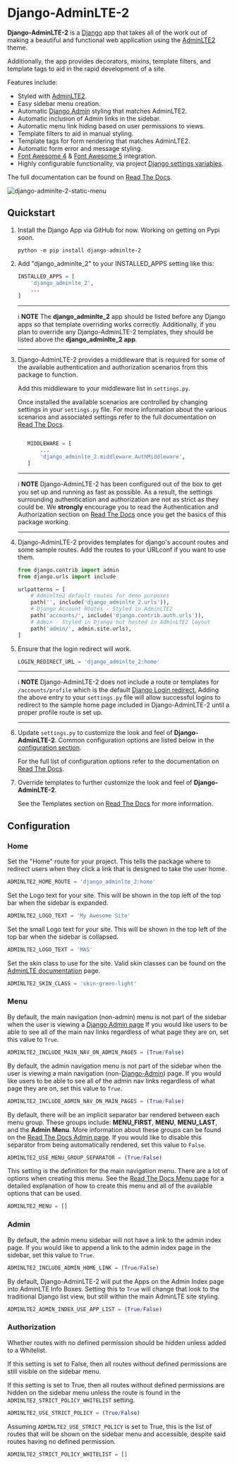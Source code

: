 # Django-AdminLTE-2

**Django-AdminLTE-2** is a [Django](https://www.djangoproject.com/) app
that takes all of the work out of making a beautiful and functional web
application using the
[AdminLTE2](https://adminlte.io/themes/AdminLTE/index2.html)
theme.

Additionally, the app provides decorators, mixins, template filters, and
template tags to aid in the rapid development of a site.

Features include:

* Styled with [AdminLTE2](https://adminlte.io/themes/AdminLTE/index2.html).
* Easy sidebar menu creation.
* Automatic
  [Django Admin](https://docs.djangoproject.com/en/dev/ref/contrib/admin/)
  styling that matches AdminLTE2.
* Automatic inclusion of Admin links in the sidebar.
* Automatic menu link hiding based on user permissions to views.
* Template filters to aid in manual styling.
* Template tags for form rendering that matches AdminLTE2.
* Automatic form error and message styling.
* [Font Awesome 4](https://fontawesome.com/v4/icons/)
  & [Font Awesome 5](https://fontawesome.com/v5/search) integration.
* Highly configurable functionality, via project
  [Django settings variables](https://docs.djangoproject.com/en/dev/topics/settings/).

The full documentation can be found on [Read The Docs](https://django-adminlte-2.readthedocs.io/en/latest/).

![django-adminlte-2-static-menu](https://user-images.githubusercontent.com/4390026/174349983-70984453-1aa5-4976-8749-fadd9028a94c.png)

## Quickstart

1.  Install the Django App via GitHub for now. Working on getting on Pypi soon.
    ```shell
    python -m pip install django-adminlte-2
    ```

2.  Add "django_adminlte_2" to your INSTALLED_APPS setting like this:
    ```python
    INSTALLED_APPS = [
        'django_adminlte_2',
        ...
    ]
    ```

    ---
    :information_source: **NOTE**
    The **django_adminlte_2** app should be listed before any Django apps so
    that template overriding works correctly. Additionally, if you plan to
    override any Django-AdminLTE-2 templates, they should be listed above
    the **django_adminlte_2 app**.

    ---

3.  Django-AdminLTE-2 provides a middleware that is required for some of the
    available authentication and authorization scenarios from this package to
    function.

    Add this middleware to your middleware list in ``settings.py``.

    Once installed the available scenarios are controlled by changing settings
    in your ``settings.py`` file.
    For more information about the various scenarios and associated settings
    refer to the full documentation on
    [Read The Docs](https://django-adminlte-2.readthedocs.io/en/latest/authorization/policies.html).

    ```python

       MIDDLEWARE = [
           ...
           'django_adminlte_2.middleware.AuthMiddleware',
       ]
    ```

    ---
    :information_source: **NOTE**
    Django-AdminLTE-2 has been configured out of the box to get you set up
    and running as fast as possible. As a result, the settings surrounding
    authentication and authorization are not as strict as they could be.
    We **strongly** encourage you to read the Authentication and Authorization
    section on
    [Read The Docs](https://django-adminlte-2.readthedocs.io/en/latest/authorization/policies.html)
    once you get the basics of this package working.

    ---

4.  Django-AdminLTE-2 provides templates for django's account routes and some
    sample routes. Add the routes to your URLconf if you want to use them.
    ```python
    from django.contrib import admin
    from django.urls import include

    urlpatterns = [
        # Adminlte2 default routes for demo purposes
        path('', include('django_adminlte_2.urls')),
        # Django Account Routes - Styled in AdminLTE2
        path('accounts/', include('django.contrib.auth.urls')),
        # Admin - Styled in Django but hosted in AdminLTE2 layout
        path('admin/', admin.site.urls),
    ]
    ```

5.  Ensure that the login redirect will work.
    ```python
    LOGIN_REDIRECT_URL = 'django_adminlte_2:home'
    ```
    ---
    :information_source: **NOTE**
    Django-AdminLTE-2 does not include a route or templates for
    `/accounts/profile` which is the default
    [Django Login redirect.](https://docs.djangoproject.com/en/dev/ref/settings/#login-redirect-url)
    Adding the above entry to your `settings.py` file
    will allow successful logins to redirect to the sample home page
    included in Django-AdminLTE-2 until a proper profile route is set up.

    ---

6.  Update ``settings.py`` to customize the look and feel of
    **Django-AdminLTE-2**. Common configuration options are listed below in the
    [configuration section](#configuration).

    For the full list of configuration options refer to the documentation on
    [Read The Docs](https://django-adminlte-2.readthedocs.io/en/latest/configuration/home.html).

7. Override templates to further customize the look and feel of
   **Django-AdminLTE-2**.

   See the Templates section on
   [Read The Docs](https://django-adminlte-2.readthedocs.io/en/latest/templates/templates.html)
   for more information.

## Configuration

### Home

Set the "Home" route for your project. This tells the package where to redirect
users when they click a link that is designed to take the user home.
```python
ADMINLTE2_HOME_ROUTE = 'django_adminlte_2:home'
```

Set the Logo text for your site. This will be shown in the top left of the top
bar when the sidebar is expanded.
```python
ADMINLTE2_LOGO_TEXT = 'My Awesome Site'
```

Set the small Logo text for your site. This will be shown in the top left of the
top bar when the sidebar is collapsed.
```python
ADMINLTE2_LOGO_TEXT = 'MAS'
```

Set the skin class to use for the site. Valid skin classes can be found on the
[AdminLTE documentation](https://adminlte.io/themes/AdminLTE/documentation/)
page.
```python
ADMINLTE2_SKIN_CLASS = 'skin-green-light'
```

### Menu

By default, the main navigation (non-admin) menu is not part of the sidebar when
the user is viewing a
[Django Admin page](https://docs.djangoproject.com/en/dev/ref/contrib/admin/)
If you would like users to be able to see all of the main nav links regardless
of what page they are on, set this value to ``True``.
```python
ADMINLTE2_INCLUDE_MAIN_NAV_ON_ADMIN_PAGES = (True/False)
```

By default, the admin navigation menu is not part of the sidebar when the user
is viewing a main navigation
(non-[Django-Admin](https://docs.djangoproject.com/en/dev/ref/contrib/admin/))
page. If you would like users to be able to see all of the admin nav links
regardless of what page they are on, set this value to ``True``.
```python
ADMINLTE2_INCLUDE_ADMIN_NAV_ON_MAIN_PAGES = (True/False)
```

By default, there will be an implicit separator bar rendered between each menu
group.
These groups include: **MENU_FIRST**, **MENU**, **MENU_LAST**, and the
**Admin Menu**.
More information about these groups can be found on the
[Read The Docs Admin page](https://django-adminlte-2.readthedocs.io/en/latest/menu/general_information.html).
If you would like to disable this
separator from being automatically rendered, set this value to ``False``.
```python
ADMINLTE2_USE_MENU_GROUP_SEPARATOR = (True/False)
```

This setting is the definition for the main navigation menu.
There are a lot of options when creating this menu.
See the
[Read The Docs Menu page](https://django-adminlte-2.readthedocs.io/en/latest/menu/general_information.html)
for a detailed explanation of how to
create this menu and all of the available options that can be used.
```python
ADMINLTE2_MENU = []
```

### Admin

By default, the admin menu sidebar will not have a link to the admin index page.
If you would like to append a link to the admin index page in the sidebar,
set this value to ``True``.
```python
ADMINLTE2_INCLUDE_ADMIN_HOME_LINK = (True/False)
```

By default, Django-AdminLTE-2 will put the Apps on the Admin Index page
into AdminLTE Info Boxes. Setting this to ``True`` will change that look
to the traditional Django list view, but still within the main AdminLTE site
styling.
```python
ADMINLTE2_ADMIN_INDEX_USE_APP_LIST = (True/False)
```

### Authorization

Whether routes with no defined permission should be hidden unless added to a
Whitelist.

If this setting is set to False, then all routes without defined permissions
are still visible on the sidebar menu.

If this setting is set to True, then all routes without defined permissions
are hidden on the sidebar menu unless the route is found in the
``ADMINLTE2_STRICT_POLICY_WHITELIST`` setting.
```python
ADMINLTE2_USE_STRICT_POLICY = (True/False)
```

Assuming ``ADMINLTE2_USE_STRICT_POLICY`` is set to True,
this is the list of routes that will be shown on the sidebar menu and
accessible, despite said routes having no defined permission.
```python
ADMINLTE2_STRICT_POLICY_WHITELIST = []
```
